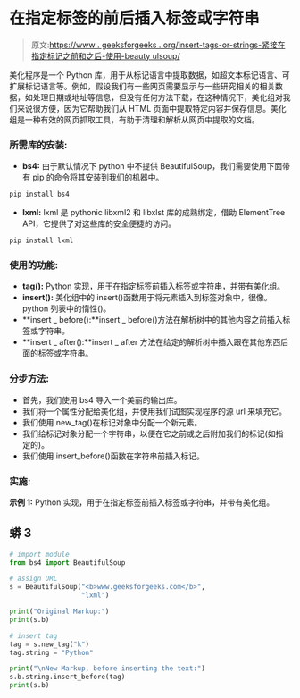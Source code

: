# 在指定标签的前后插入标签或字符串

> 原文:[https://www . geeksforgeeks . org/insert-tags-or-strings-紧接在指定标记之前和之后-使用-beauty ulsoup/](https://www.geeksforgeeks.org/insert-tags-or-strings-immediately-before-and-after-specified-tags-using-beautifulsoup/)

美化程序是一个 Python 库，用于从标记语言中提取数据，如超文本标记语言、可扩展标记语言等。例如，假设我们有一些网页需要显示与一些研究相关的相关数据，如处理日期或地址等信息，但没有任何方法下载，在这种情况下，美化组对我们来说很方便，因为它帮助我们从 HTML 页面中提取特定内容并保存信息。美化组是一种有效的网页抓取工具，有助于清理和解析从网页中提取的文档。

### **所需库的安装:**

*   **bs4:** 由于默认情况下 python 中不提供 BeautifulSoup，我们需要使用下面带有 pip 的命令将其安装到我们的机器中。

```py
pip install bs4
```

*   **lxml:** lxml 是 pythonic libxml2 和 libxlst 库的成熟绑定，借助 ElementTree API，它提供了对这些库的安全便捷的访问。

```py
pip install lxml
```

### **使用的功能:**

*   **tag():** Python 实现，用于在指定标签前插入标签或字符串，并带有美化组。
*   **insert():** 美化组中的 insert()函数用于将元素插入到标签对象中，很像。python 列表中的惰性()。
*   **insert _ before():**insert _ before()方法在解析树中的其他内容之前插入标签或字符串。
*   **insert _ after():**insert _ after 方法在给定的解析树中插入跟在其他东西后面的标签或字符串。

### **分步方法:**

*   首先，我们使用 bs4 导入一个美丽的输出库。
*   我们将一个属性分配给美化组，并使用我们试图实现程序的源 url 来填充它。
*   我们使用 new_tag()在标记对象中分配一个新元素。
*   我们给标记对象分配一个字符串，以便在它之前或之后附加我们的标记(如指定的)。
*   我们使用 insert_before()函数在字符串前插入标记。

### 实施:

**示例 1:** Python 实现，用于在指定标签前插入标签或字符串，并带有美化组。

## 蟒 3

```py
# import module
from bs4 import BeautifulSoup

# assign URL
s = BeautifulSoup("<b>www.geeksforgeeks.com</b>", 
                  "lxml")

print("Original Markup:")
print(s.b)

# insert tag
tag = s.new_tag("k")
tag.string = "Python"

print("\nNew Markup, before inserting the text:")
s.b.string.insert_before(tag)
print(s.b)
```